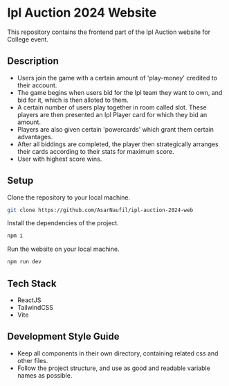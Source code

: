 # Ipl Auction 2024 Website
This repository contains the frontend part of the Ipl Auction website for College event.

## Description
- Users join the game with a certain amount of 'play-money' credited to their account.
- The game begins when users bid for the Ipl team they want to own, and bid for it, which is then alloted to them.
- A certain number of users play together in room called slot. These players are then presented an Ipl Player card for which they bid an amount.
- Players are also given certain 'powercards' which grant them certain advantages.
- After all biddings are completed, the player then strategically arranges their cards according to their stats for maximum score. 
- User with highest score wins.

## Setup
Clone the repository to your local machine.
```bash
git clone https://github.com/AsarNaufil/ipl-auction-2024-web
```
Install the dependencies of the project.
```bash
npm i
```
Run the website on your local machine.
```bash
npm run dev
```

## Tech Stack
- ReactJS
- TailwindCSS
- Vite

## Development Style Guide
- Keep all components in their own directory, containing related css and other files.
- Follow the project structure, and use as good and readable variable names as possible.
